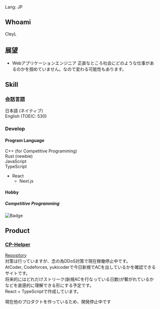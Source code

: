 Lang: JP
## Whoami
CleyL

## 展望
- Webアプリケーションエンジニア
正直なところ社会にどのような仕事があるのかを掴めていません。なので変わる可能性もあります。


## Skill  
### 会話言語
日本語 (ネイティブ)  
English (TOEIC: 530)  

### Develop
#### Program Language
C++ (for Competitive Programming)  
Rust (newbie)  
JavaScript  
TypeScript  
- React
  - Next.js



#### Hobby
##### Competitive Programming
![Badge](https://cp-logo.vercel.app/atcoder/CleyL)

## Product

### [CP-Helper](https://cp-helper.netlify.app/)
[Repository](https://github.com/luckylat/cp-helper-front)  
対策は行っていますが、念の為DDoS対策で現在稼働停止中です。  
AtCoder, Codeforces, yukicoderで今日新規でACを出しているかを確認できるサイトです。  
将来的にはどれだけストリーク(新規ACを行なっている日数)が繋がれているかなどを直感的に理解できる形にする予定です。  
React + TypeScriptで作成しています。

現在他のプロダクトを作っているため、開発停止中です

<!--
### [gamebox](https://github.com/luckylat/gamebox)
現状作成中  
node.jsで作成したマルチプレイ用ゲームをアップロードして一緒に遊ぶためのプロダクトです  
githubやhuggingfaceのようにリポジトリをアップロードして、そこから直で遊べる形にする予定です。  
ゲームを作成するときにマルチプレイの実装をほとんど気にせず、それ以外の部分に集中してもらえるようにと思い作成しています。  
将来的にはパッケージ型で配布して、各自で使えるようにしたいです。  
-->

